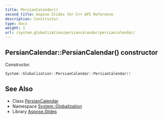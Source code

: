 ```yaml
---
title: PersianCalendar()
second_title: Aspose.Slides for C++ API Reference
description: Constructor.
type: docs
weight: 1
url: /system.globalization/persiancalendar/persiancalendar/
---
```

## PersianCalendar::PersianCalendar() constructor


Constructor.

```cpp
System::Globalization::PersianCalendar::PersianCalendar()
```

## See Also

* Class [PersianCalendar](../)
* Namespace [System::Globalization](../../)
* Library [Aspose.Slides](../../../)